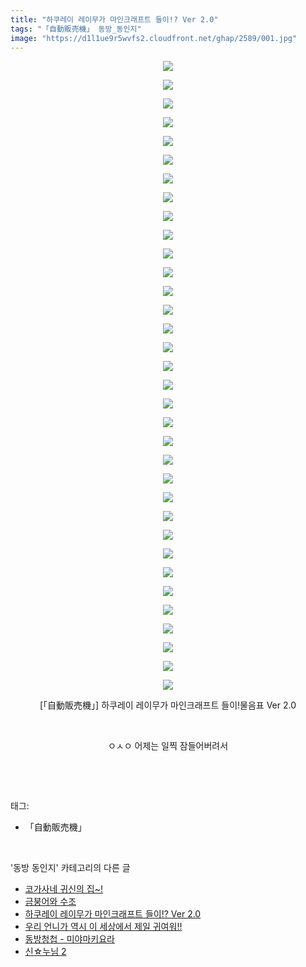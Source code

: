 ```yaml
---
title: "하쿠레이 레이무가 마인크래프트 들이!? Ver 2.0"
tags: "「自動販売機」 동방_동인지"
image: "https://d1l1ue9r5wvfs2.cloudfront.net/ghap/2589/001.jpg"
---
```

<div class="article">
<p style="text-align: center; clear: none; float: none;"><img src="{{ site.imgserver9 }}/ghap/2589/001.jpg"/></p>
<p style="text-align: center; clear: none; float: none;"><img src="{{ site.imgserver9 }}/ghap/2589/002.jpg"/></p>
<p style="text-align: center; clear: none; float: none;"><img src="{{ site.imgserver9 }}/ghap/2589/003.jpg"/></p>
<p style="text-align: center; clear: none; float: none;"><img src="{{ site.imgserver9 }}/ghap/2589/004.jpg"/></p>
<p style="text-align: center; clear: none; float: none;"><img src="{{ site.imgserver9 }}/ghap/2589/005.jpg"/></p>
<p style="text-align: center; clear: none; float: none;"><img src="{{ site.imgserver9 }}/ghap/2589/006.jpg"/></p>
<p style="text-align: center; clear: none; float: none;"><img src="{{ site.imgserver9 }}/ghap/2589/007.jpg"/></p>
<p style="text-align: center; clear: none; float: none;"><img src="{{ site.imgserver9 }}/ghap/2589/008.jpg"/></p>
<p style="text-align: center; clear: none; float: none;"><img src="{{ site.imgserver9 }}/ghap/2589/009.jpg"/></p>
<p style="text-align: center; clear: none; float: none;"><img src="{{ site.imgserver9 }}/ghap/2589/010.jpg"/></p>
<p style="text-align: center; clear: none; float: none;"><img src="{{ site.imgserver9 }}/ghap/2589/011.jpg"/></p>
<p style="text-align: center; clear: none; float: none;"><img src="{{ site.imgserver9 }}/ghap/2589/012.jpg"/></p>
<p style="text-align: center; clear: none; float: none;"><img src="{{ site.imgserver9 }}/ghap/2589/013.jpg"/></p>
<p style="text-align: center; clear: none; float: none;"><img src="{{ site.imgserver9 }}/ghap/2589/014.jpg"/></p>
<p style="text-align: center; clear: none; float: none;"><img src="{{ site.imgserver9 }}/ghap/2589/015.jpg"/></p>
<p style="text-align: center; clear: none; float: none;"><img src="{{ site.imgserver9 }}/ghap/2589/016.jpg"/></p>
<p style="text-align: center; clear: none; float: none;"><img src="{{ site.imgserver9 }}/ghap/2589/017.jpg"/></p>
<p style="text-align: center; clear: none; float: none;"><img src="{{ site.imgserver9 }}/ghap/2589/018.jpg"/></p>
<p style="text-align: center; clear: none; float: none;"><img src="{{ site.imgserver9 }}/ghap/2589/019.jpg"/></p>
<p style="text-align: center; clear: none; float: none;"><img src="{{ site.imgserver9 }}/ghap/2589/020.jpg"/></p>
<p style="text-align: center; clear: none; float: none;"><img src="{{ site.imgserver9 }}/ghap/2589/021.jpg"/></p>
<p style="text-align: center; clear: none; float: none;"><img src="{{ site.imgserver9 }}/ghap/2589/022.jpg"/></p>
<p style="text-align: center; clear: none; float: none;"><img src="{{ site.imgserver9 }}/ghap/2589/023.jpg"/></p>
<p style="text-align: center; clear: none; float: none;"><img src="{{ site.imgserver9 }}/ghap/2589/024.jpg"/></p>
<p style="text-align: center; clear: none; float: none;"><img src="{{ site.imgserver9 }}/ghap/2589/025.jpg"/></p>
<p style="text-align: center; clear: none; float: none;"><img src="{{ site.imgserver9 }}/ghap/2589/026.jpg"/></p>
<p style="text-align: center; clear: none; float: none;"><img src="{{ site.imgserver9 }}/ghap/2589/027.jpg"/></p>
<p style="text-align: center; clear: none; float: none;"><img src="{{ site.imgserver9 }}/ghap/2589/028.jpg"/></p>
<p style="text-align: center; clear: none; float: none;"><img src="{{ site.imgserver9 }}/ghap/2589/029.jpg"/></p>
<p style="text-align: center; clear: none; float: none;"><img src="{{ site.imgserver9 }}/ghap/2589/030.jpg"/></p>
<p style="text-align: center; clear: none; float: none;"><img src="{{ site.imgserver9 }}/ghap/2589/031.jpg"/></p>
<p style="text-align: center; clear: none; float: none;"><img src="{{ site.imgserver9 }}/ghap/2589/032.jpg"/></p>
<p style="text-align: center; clear: none; float: none;"><img src="{{ site.imgserver9 }}/ghap/2589/033.jpg"/></p>
<p style="text-align: center; clear: none; float: none;"><img src="{{ site.imgserver9 }}/ghap/2589/034.jpg"/></p>
<p style="text-align: center; clear: none; float: none;">[「自動販売機」] 하쿠레이 레이무가 마인크래프트 들이!물음표 Ver 2.0</p>
<p style="text-align: center; clear: none; float: none;"><br/></p>
<p style="text-align: center; clear: none; float: none;">ㅇㅅㅇ 어제는 일찍 잠들어버려서</p>
<p><br/></p>
</div><br/>
<div class="tagTrail">
<p>태그: </p>
<ul>
<li>「自動販売機」</li>
</ul>
</div><br/>
<div class="another">
<p>'동방 동인지' 카테고리의 다른 글</p>
<ul>
<li><a href="/ghap_2592">코가사네 귀신의 집~!</a></li>
<li><a href="/ghap_2590">금붕어와 수조</a></li>
<li><a href="/ghap_2589">하쿠레이 레이무가 마인크래프트 들이!? Ver 2.0</a></li>
<li><a href="/ghap_2588">우리 언니가 역시 이 세상에서 제일 귀여워!!</a></li>
<li><a href="/ghap_2587">동방청첩 - 미야마키요라</a></li>
<li><a href="/ghap_2586">신☆누님 2</a></li>
</ul>
</div><br/>
<div class="cb_module cb_fluid">
<div class="cb_wrt cb_profile">
</div><!-- commentList close -->
</div><br/>
